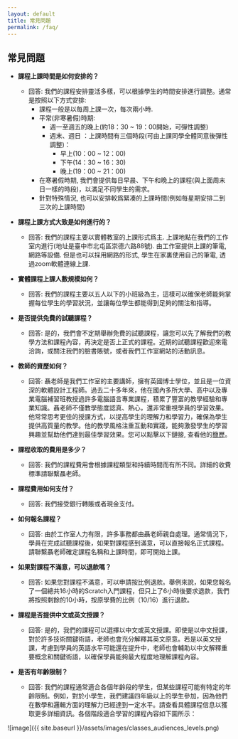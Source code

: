 ```yaml
---
layout: default
title: 常見問題
permalink: /faq/
---
```


## 常見問題

- **課程上課時間是如何安排的？**
  - 回答: 我們的課程安排靈活多樣，可以根據學生的時間安排進行調整。通常是按照以下方式安排: 
    - 課程一般是以每周上課一次，每次兩小時. 
    - 平常(非寒暑假)時期:
      - 週一至週五的晚上(約18：30 ~ 19：00開始，可彈性調整)
      - 週末、週日 ：上課時間有三個時段(可由上課同學全體同意後彈性調整)：
        - 早上(10：00 ~ 12：00)
        - 下午(14：30 ~ 16：30)
        - 晚上(19：00 ~ 21：00)
    - 在寒暑假時期, 我們會提供每日早晨、下午和晚上的課程(與上面周末日一樣的時段)，以滿足不同學生的需求。
    - 針對特殊情況, 也可以安排較爲緊凑的上課時間(例如每星期安排二到三次的上課時間)

- **課程上課方式大致是如何進行的？**
  - 回答: 我們的課程主要以實體教室的上課形式爲主. 上課地點在我們的工作室内進行(地址是臺中市北屯區崇德六路88號). 由工作室提供上課的筆電, 網路等設備. 但是也可以採用網路的形式, 學生在家裏使用自己的筆電, 透過zoom軟體連線上課. 
  
- **實體課程上課人數規模如何？**
  - 回答: 我們的課程主要以五人以下的小班級為主，這樣可以確保老師能夠掌握每位學生的學習狀況，並讓每位學生都能得到足夠的關注和指導。

- **是否提供免費的試聽課程？**
  - 回答: 是的，我們會不定期舉辦免費的試聽課程，讓您可以先了解我們的教學方法和課程內容，再決定是否上正式的課程。近期的試聽課程歡迎來電洽詢，或關注我們的臉書賬號，或者我們工作室網站的活動訊息。

- **教師的資歷如何？**
  - 回答: 聶老師是我們工作室的主要講師，擁有英國博士學位，並且是一位資深的軟體設計工程師。過去二十多年來，他在國內多所大學、高中以及專業電腦補習班教授過許多電腦語言專業課程，積累了豐富的教學經驗和專業知識。聶老師不僅教學態度認真、熱心，還非常重視學員的學習效果。他常常思考更佳的授課方式，以提高學生的理解力和學習力，確保為學生提供高質量的教學。他的教學風格注重互動和實踐，能夠激發學生的學習興趣並幫助他們達到最佳學習效果。您可以點擊以下鏈接, 查看他的[簡歷]({{site.baseurl}}/aboutme)。

- **課程收取的費用是多少？**
  - 回答: 我們的課程費用會根據課程類型和持續時間而有所不同。詳細的收費標準請聯繫聶老師。

- **課程費用如何支付？**
  - 回答: 我們接受銀行轉賬或者現金支付。

- **如何報名課程？**
  - 回答: 由於工作室人力有限，許多事務都由聶老師親自處理。通常情況下，學員在完成試聽課程後，如果對課程感到滿意，可以直接報名正式課程。請聯繫聶老師確定課程名稱和上課時間，即可開始上課。

- **如果對課程不滿意，可以退款嗎？**
  - 回答: 如果您對課程不滿意，可以申請按比例退款。舉例來說，如果您報名了一個總共16小時的Scratch入門課程，但只上了6小時後要求退款，我們將按照剩餘的10小時，按原學費的比例（10/16）進行退款。

- **課程是否提供中文或英文授課？**
  - 回答: 是的，我們的課程可以選擇以中文或英文授課。即使是以中文授課，對於許多技術關鍵術語，老師也會充分解釋其英文原意。若是以英文授課，考慮到學員的英語水平可能還在提升中，老師也會輔助以中文解釋重要概念和關鍵術語，以確保學員能夠最大程度地理解課程內容。

- **是否有年齡限制？**
  - 回答: 我們的課程通常適合各個年齡段的學生，但某些課程可能有特定的年齡限制。例如，對於小學生，我們建議四年級以上的學生參加，因為他們在數學和邏輯方面的理解力已經達到一定水平。請查看具體課程信息以獲取更多詳細資訊。各個階段適合學習的課程內容如下圖所示： 
  
![image]({{ site.baseurl }}/assets/images/classes_audiences_levels.png)


